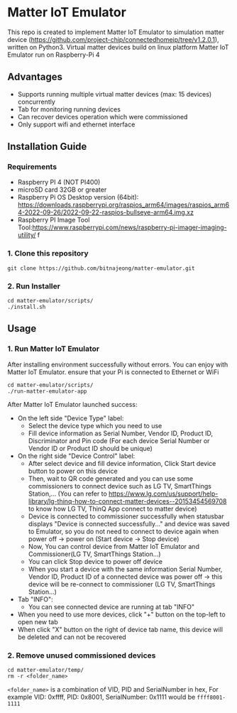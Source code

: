 
# Matter IoT Emulator 

This repo is created to implement Matter IoT Emulator to simulation matter device (https://github.com/project-chip/connectedhomeip/tree/v1.2.0.1), written on Python3.
Virtual matter devices build on linux platform
Matter IoT Emulator run on Raspberry-Pi 4

## Advantages
- Supports running multiple virtual matter devices (max: 15 devices) concurrently
- Tab for monitoring running devices
- Can recover devices operation which were commissioned
- Only support wifi and ethernet interface

## Installation Guide
### Requirements
- Raspberry PI 4 (NOT PI400)
- microSD card 32GB or greater
- Raspberry Pi OS Desktop version (64bit): https://downloads.raspberrypi.org/raspios_arm64/images/raspios_arm64-2022-09-26/2022-09-22-raspios-bullseye-arm64.img.xz
- Raspberry PI Image Tool  Tool:https://www.raspberrypi.com/news/raspberry-pi-imager-imaging-utility/   f

### 1. Clone this repository
    git clone https://github.com/bitnajeong/matter-emulator.git

### 2. Run Installer
    cd matter-emulator/scripts/
    ./install.sh

## Usage
### 1. Run Matter IoT Emulator
After installing environment successfully without errors. You can enjoy with Matter IoT Emulator.
ensure that your Pi is connected to Ethernet or WiFi

    cd matter-emulator/scripts/
    ./run-matter-emulator-app

After Matter IoT Emulator launched success:
- On the left side "Device Type" label:
    * Select the device type which you need to use
    * Fill device information as Serial Number, Vendor ID, Product ID, Discriminator and Pin code (For each device Serial Number or Vendor ID or Product ID should be unique)
- On the right side "Device Control" label:
    * After select device and fill device information, Click Start device button to power on this device
    * Then, wait to QR code generated and you can use some commissioners to connect device such as LG TV, SmartThings Station,... 
    (You can refer to https://www.lg.com/us/support/help-library/lg-thinq-how-to-connect-matter-devices--20153454569708 to know how LG TV, ThinQ App connect to matter device)
    * Device is connected to commissioner successfully when statusbar displays "Device is connected successfully..." and device was saved to Emulator, so you do not need to connect to device again when power off -> power on (Start device -> Stop device) 
    * Now, You can control device from Matter IoT Emulator and Commissioner(LG TV, SmartThings Station...) 
    * You can click Stop device to power off device
    * When you start a device with the same information Serial Number, Vendor ID, Product ID of a connected device was power off -> this device will be re-connect to commissioner (LG TV, SmartThings Station...)
- Tab "INFO":
    * You can see connected device are running at tab "INFO"
- When you need to use more devices, click "+" button on the top-left to open new tab
- When click "X" button on the right of device tab name, this device will be deleted and can not be recovered

### 2. Remove unused commissioned devices
    
    cd matter-emulator/temp/
    rm -r <folder_name> 

`<folder_name>` is a combination of VID, PID and SerialNumber in hex, 
For example VID: 0xffff, PID: 0x8001, SerialNumber: 0x1111 would be  `ffff8001-1111`


